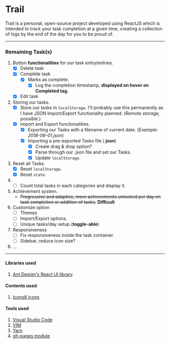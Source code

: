# Trail
Trail is a personal, open-source project developed using ReactJS which is intended to track your task completion at a given time, creating a collection of logs by the end of the day for you to be proud of.

---

### Remaining Task(s)
1. Button **functionalities** for our task entry/entries.
    * [x] Delete task
    * [x] Complete task
        * [x] Marks as complete.
            * [x] Log the completion timestamp, **displayed on hover on Completed tag**.
    * [x] Edit task
2. Storing our tasks.
    * [x] Store our tasks in `localStorage`. I'll probably use this permanently as I have JSON Import/Export functionality planned. (*Remote storage, possible.*)
    * [x] Import and Export functionalities.
        * [x] Exporting our Tasks with a filename of current date. (*Example: 2018-06-01.json*)
        * [x] Importing a pre-exported Tasks file (.**json**)
            * [x] Create drag & drop option?
            * [x] Parse through our <Tasks>.json file and set our Tasks.
            * [x] Update `localStorage`.
3. Reset all Tasks.
    * [x] Reset `localStorage`.
    * [x] Reset `state`. 
4. * [ ] Count total tasks in each categories and display it.
5. Achievement system.
    * ~~Progressive and adaptive, more achievements unlocked per day on task completion or addition of tasks.~~ **Difficult**
6. Customize option
    * [ ] Themes
    * [ ] Import/Export options.
    * [ ] Unique tasks/day setup (**toggle-able**)
7. Responsiveness
    * [ ] Fix responsiveness inside the task container.
    * [ ] Sidebar, reduce icon size?
8. ...

***

#### Libraries used
1. [Ant Design's ](http://ant.design/) [React UI library](http://ant.design/docs/react/introduce)

#### Contents used
1. [Icons8 icons](https://icons8.com/)

#### Tools used
1. [Visual Studio Code](https://code.visualstudio.com/)
2. [VIM](https://en.wikipedia.org/wiki/Vim_(text_editor))
3. [Yarn](https://yarnpkg.com/en/)
4. [gh-pages module](https://www.npmjs.com/package/gh-pages)
